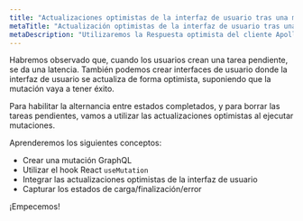 ```yaml
---
title: "Actualizaciones optimistas de la interfaz de usuario tras una mutación"
metaTitle: "Actualización optimistas de la interfaz de usuario tras una mutación | Tutorial de hooks Apollo con React en GraphQL"
metaDescription: "Utilizaremos la Respuesta optimista del cliente Apollo para realizar actualizaciones de la interfaz de usuario tras una mutación GraphQL en la aplicación React"
---
```


Habremos observado que, cuando los usuarios crean una tarea pendiente, se da una latencia.
 También podemos crear interfaces de usuario donde la interfaz de usuario se actualiza de forma optimista, suponiendo
 que la mutación vaya a tener éxito.

Para habilitar la alternancia entre estados completados, y para borrar las tareas pendientes, vamos a
 utilizar las actualizaciones optimistas al ejecutar mutaciones.

Aprenderemos los siguientes conceptos:

- Crear una mutación GraphQL
- Utilizar el hook React `useMutation`
- Integrar las actualizaciones optimistas de la interfaz de usuario
- Capturar los estados de carga/finalización/error

¡Empecemos!
